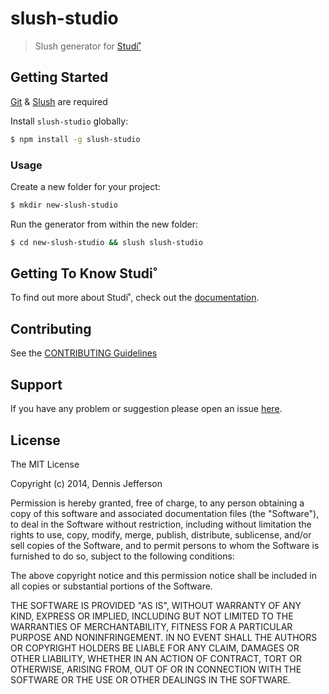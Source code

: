 # slush-studio 

> Slush generator for [Studi˚](https://github.com/djfrsn/gulp-studio)


## Getting Started

[Git](http://git-scm.com/downloads) & [Slush](http://slushjs.github.io/#/) are required

Install `slush-studio` globally:

```bash
$ npm install -g slush-studio
```

### Usage

Create a new folder for your project:

```bash
$ mkdir new-slush-studio
```

Run the generator from within the new folder:

```bash
$ cd new-slush-studio && slush slush-studio
```

## Getting To Know Studi˚

To find out more about Studi˚, check out the [documentation](https://github.com/djfrsn/studio).

## Contributing

See the [CONTRIBUTING Guidelines](https://github.com/djfsn/slush-studio/blob/master/CONTRIBUTING.md)

## Support
If you have any problem or suggestion please open an issue [here](https://github.com/djfsn/slush-studio/issues).

## License 

The MIT License

Copyright (c) 2014, Dennis Jefferson

Permission is hereby granted, free of charge, to any person
obtaining a copy of this software and associated documentation
files (the "Software"), to deal in the Software without
restriction, including without limitation the rights to use,
copy, modify, merge, publish, distribute, sublicense, and/or sell
copies of the Software, and to permit persons to whom the
Software is furnished to do so, subject to the following
conditions:

The above copyright notice and this permission notice shall be
included in all copies or substantial portions of the Software.

THE SOFTWARE IS PROVIDED "AS IS", WITHOUT WARRANTY OF ANY KIND,
EXPRESS OR IMPLIED, INCLUDING BUT NOT LIMITED TO THE WARRANTIES
OF MERCHANTABILITY, FITNESS FOR A PARTICULAR PURPOSE AND
NONINFRINGEMENT. IN NO EVENT SHALL THE AUTHORS OR COPYRIGHT
HOLDERS BE LIABLE FOR ANY CLAIM, DAMAGES OR OTHER LIABILITY,
WHETHER IN AN ACTION OF CONTRACT, TORT OR OTHERWISE, ARISING
FROM, OUT OF OR IN CONNECTION WITH THE SOFTWARE OR THE USE OR
OTHER DEALINGS IN THE SOFTWARE.


